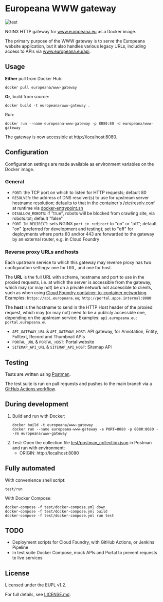 # Europeana WWW gateway

![test](https://github.com/europeana/www-gateway/workflows/test/badge.svg)

NGINX HTTP gateway for www.europeana.eu as a Docker image.

The primary purpose of the WWW gateway is to serve the Europeana website
application, but it also handles various legacy URLs, including access to APIs
via www.europeana.eu/api.

## Usage

**Either** pull from Docker Hub:
```
docker pull europeana/www-gateway
```

**Or**, build from source:
```
docker build -t europeana/www-gateway .
```

Run:
```
docker run --name europeana-www-gateway -p 8080:80 -d europeana/www-gateway
```

The gateway is now accessible at http://localhost:8080.


## Configuration

Configuration settings are made available as environment variables on the Docker
image.

### General
* `PORT`: the TCP port on which to listen for HTTP requests; default 80
* `RESOLVER`: the address of DNS resolver(s) to use for upstream server hostname
  resolution; defaults to that in the container's /etc/resolv.conf at runtime
  via [docker-entrypoint.sh](./src/docker-entrypoint.sh)
* `DISALLOW_ROBOTS`: if "true", robots will be blocked from crawling site, via
  robots.txt; default "false"
* `PORT_IN_REDIRECT`: sets NGINX `port_in_redirect` to "on" or "off"; default
  "on" (preferred for development and testing); set to "off" for deployments
  where ports 80 and/or 443 are forwarded to the gateway by an external router,
  e.g. in Cloud Foundry

### Reverse proxy URLs and hosts

Each upstream service to which this gateway may reverse proxy has two configuration
settings: one for URL, and one for host.

The **URL** is the full URL with scheme, hostname and port to use in the proxied
requests, i.e. at which the server is accessible from the gateway, which may (or
may not) be on a private network not accessible to clients, such as when using
[Cloud Foundry container-to-container networking](https://docs.cloudfoundry.org/devguide/deploy-apps/cf-networking.html).
Examples: `https://api.europeana.eu`; `http://portal.apps.internal:8080`

The **host** is the hostname to send in the HTTP Host header of the proxied
request, which may (or may not) need to be a publicly accessible one, depending
on the upstream service.
Examples: `api.europeana.eu`; `portal.europeana.eu`

* `API_GATEWAY_URL` & `API_GATEWAY_HOST`: API gateway, for Annotation, Entity,
  Fulltext, Record and Thumbnail APIs
* `PORTAL_URL` & `PORTAL_HOST`: Portal website
* `SITEMAP_API_URL` & `SITEMAP_API_HOST`: Sitemap API


## Testing

Tests are written using [Postman](https://www.postman.com/).

The test suite is run on pull requests and pushes to the main branch via a
[GitHub Actions workflow](./.github/workflows/test.yml).

## During development

1. Build and run with Docker:
    ```
    docker build -t europeana/www-gateway .
    docker run --name europeana-www-gateway -e PORT=8080 -p 8080:8080 --rm europeana/www-gateway
    ```
2. Test:
    Open the collection file [test/postman_collection.json](./test/postman_collection.json)
    in Postman and run with environment:
    * ORIGIN: http://localhost:8080

## Fully automated

With convenience shell script:
```
test/run
```

With Docker Compose:
```
docker-compose -f test/docker-compose.yml down
docker-compose -f test/docker-compose.yml build
docker-compose -f test/docker-compose.yml run test
```


## TODO

* Deployment scripts for Cloud Foundry, with GitHub Actions, or Jenkins Pipeline
* In test suite Docker Compose, mock APIs and Portal to prevent requests to live
  services


## License

Licensed under the EUPL v1.2.

For full details, see [LICENSE.md](LICENSE.md).
